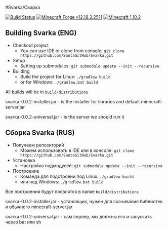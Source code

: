 #Svarka/Сварка

[![Build Status](https://travis-ci.org/SantaGitHub/svarka.svg?branch=master)](https://travis-ci.org/SantaGitHub/svarka)
[![Minecraft Forge v12.18.3.2511](https://img.shields.io/badge/Minecraft%20Forge-v12.18.3.2511-green.svg)](http://files.minecraftforge.net)
[![Minecraft 1.10.2](https://img.shields.io/badge/Minecraft-v1.10.2-green.svg)](https://minecraft.net)

## Building Svarka (ENG)
* Checkout project
  * You can use IDE or clone from console:
  `git clone https://github.com/SantaGitHub/Svarka.git`
* Setup
  * Setting up submodules:
  `git submodule update --init --recursive`
* Building
  * Build the project for Linux:
  `./gradlew build`
  * or for Windows:
  `./gradlew.bat build `

All builds will be in `build/distributions`

svarka-0.0.2-installer.jar - is the installer for libraries and default minecraft-server.jar

svarka-0.0.2-universal.jar - is the server we should run it

## Сборка Svarka (RUS)
* Получаем репозиторий
  * Можем использовать в IDE или в консоле:
  `git clone https://github.com/SantaGitHub/Svarka.git`
* Установка
  * Настройка подмодулей:
  `git submodule update --init --recursive`
* Построение
  * Команда для подстроени под Linux:
  `./gradlew build`
  * или под Windows:
  `./gradlew.bat build `

Все построения будут появлятся в папке `build/distributions`

svarka-0.0.2-installer.jar - установщик, нужен для скачивания библиотек и обычного minecraft-server.jar

svarka-0.0.2-universal.jar - сам сервер, мы должны его и запускать через bat или sh
